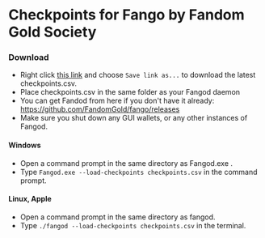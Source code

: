 # Checkpoints for Fango by Fandom Gold Society

### Download

- Right click [this link](https://github.com/FandomGold/fango-checkpoints/raw/master/checkpoints.csv) and choose `Save link as...` to download the latest checkpoints.csv.
- Place checkpoints.csv in the same folder as your Fangod daemon
- You can get Fandod from here if you don't have it already: https://github.com/FandomGold/fango/releases 
- Make sure you shut down any GUI wallets, or any other instances of Fangod.

#### Windows
- Open a command prompt in the same directory as Fangod.exe .
- Type `Fangod.exe --load-checkpoints checkpoints.csv` in the command prompt.

#### Linux, Apple

- Open a command prompt in the same directory as fangod.
- Type `./fangod --load-checkpoints checkpoints.csv` in the terminal.
